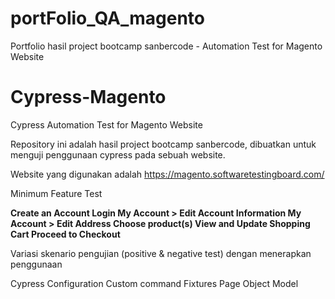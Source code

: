 # portFolio_QA_magento
Portfolio hasil project bootcamp sanbercode - Automation Test for Magento Website
# Cypress-Magento
Cypress Automation Test for Magento Website

Repository ini adalah hasil project bootcamp sanbercode, dibuatkan untuk menguji penggunaan cypress pada sebuah website.

Website yang digunakan adalah https://magento.softwaretestingboard.com/


Minimum Feature Test

**Create an Account
Login
My Account > Edit Account Information
My Account > Edit Address
Choose product(s)
View and Update Shopping Cart
Proceed to Checkout**

Variasi skenario pengujian (positive & negative test) dengan menerapkan penggunaan

Cypress Configuration
Custom command
Fixtures
Page Object Model

